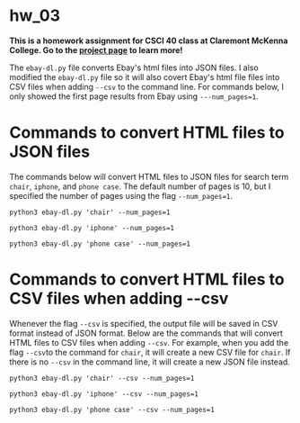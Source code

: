 # hw_03
<b>This is a homework assignment for CSCI 40 class at Claremont McKenna College. Go to the [project page](https://github.com/mikeizbicki/cmc-csci040/tree/2021fall/hw_03) to learn more!</b>

The ```ebay-dl.py``` file converts Ebay's html files into JSON files. I also modified the ```ebay-dl.py``` file so it will also covert Ebay's html file files into CSV files when adding ```--csv``` to the command line. For commands below, I only showed the first page results from Ebay using ```---num_pages=1```. 

# Commands to convert HTML files to JSON files
The commands below will convert HTML files to JSON files for search term ```chair```, ```iphone```, and ```phone case```. The default number of pages is 10, but I specified the number of pages using the flag ```--num_pages=1```.
```
python3 ebay-dl.py 'chair' --num_pages=1
```
```
python3 ebay-dl.py 'iphone' --num_pages=1
```
```
python3 ebay-dl.py 'phone case' --num_pages=1
```

# Commands to convert HTML files to CSV files when adding --csv
Whenever the flag ```--csv``` is specified, the output file will be saved in CSV format instead of JSON format. Below are the commands that will convert HTML files to CSV files when adding ```--csv```. For example, when you add the flag ```--csv```to the command for ```chair```, it will create a new CSV file for ```chair```. If there is no ```--csv``` in the command line, it will create a new JSON file instead.
```
python3 ebay-dl.py 'chair' --csv --num_pages=1
```
```
python3 ebay-dl.py 'iphone' --csv --num_pages=1
```
```
python3 ebay-dl.py 'phone case' --csv --num_pages=1
```